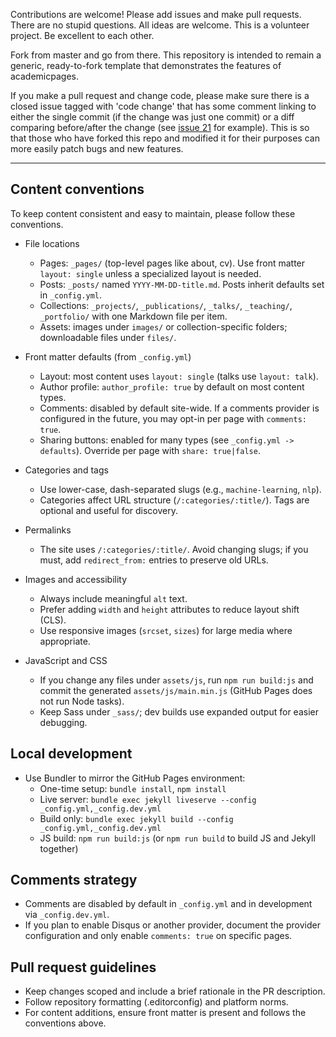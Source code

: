 Contributions are welcome! Please add issues and make pull requests. There are no stupid questions. All ideas are welcome. This is a volunteer project. Be excellent to each other.

Fork from master and go from there. This repository is intended to remain a generic, ready-to-fork template that demonstrates the features of academicpages.

If you make a pull request and change code, please make sure there is a closed issue tagged with 'code change' that has some comment linking to either the single commit (if the change was just one commit) or a diff comparing before/after the change (see [issue 21](https://github.com/academicpages/academicpages.github.io/issues/21) for example). This is so that those who have forked this repo and modified it for their purposes can more easily patch bugs and new features.

---

## Content conventions

To keep content consistent and easy to maintain, please follow these conventions.

- File locations
  - Pages: `_pages/` (top-level pages like about, cv). Use front matter `layout: single` unless a specialized layout is needed.
  - Posts: `_posts/` named `YYYY-MM-DD-title.md`. Posts inherit defaults set in `_config.yml`.
  - Collections: `_projects/`, `_publications/`, `_talks/`, `_teaching/`, `_portfolio/` with one Markdown file per item.
  - Assets: images under `images/` or collection-specific folders; downloadable files under `files/`.

- Front matter defaults (from `_config.yml`)
  - Layout: most content uses `layout: single` (talks use `layout: talk`).
  - Author profile: `author_profile: true` by default on most content types.
  - Comments: disabled by default site-wide. If a comments provider is configured in the future, you may opt-in per page with `comments: true`.
  - Sharing buttons: enabled for many types (see `_config.yml -> defaults`). Override per page with `share: true|false`.

- Categories and tags
  - Use lower-case, dash-separated slugs (e.g., `machine-learning`, `nlp`).
  - Categories affect URL structure (`/:categories/:title/`). Tags are optional and useful for discovery.

- Permalinks
  - The site uses `/:categories/:title/`. Avoid changing slugs; if you must, add `redirect_from:` entries to preserve old URLs.

- Images and accessibility
  - Always include meaningful `alt` text.
  - Prefer adding `width` and `height` attributes to reduce layout shift (CLS).
  - Use responsive images (`srcset`, `sizes`) for large media where appropriate.

- JavaScript and CSS
  - If you change any files under `assets/js`, run `npm run build:js` and commit the generated `assets/js/main.min.js` (GitHub Pages does not run Node tasks).
  - Keep Sass under `_sass/`; dev builds use expanded output for easier debugging.

## Local development

- Use Bundler to mirror the GitHub Pages environment:
  - One-time setup: `bundle install`, `npm install`
  - Live server: `bundle exec jekyll liveserve --config _config.yml,_config.dev.yml`
  - Build only: `bundle exec jekyll build --config _config.yml,_config.dev.yml`
  - JS build: `npm run build:js` (or `npm run build` to build JS and Jekyll together)

## Comments strategy

- Comments are disabled by default in `_config.yml` and in development via `_config.dev.yml`.
- If you plan to enable Disqus or another provider, document the provider configuration and only enable `comments: true` on specific pages.

## Pull request guidelines

- Keep changes scoped and include a brief rationale in the PR description.
- Follow repository formatting (.editorconfig) and platform norms.
- For content additions, ensure front matter is present and follows the conventions above.
